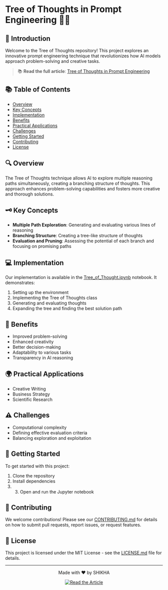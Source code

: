# Tree of Thoughts in Prompt Engineering 🌳💡

## 🌟 Introduction

Welcome to the Tree of Thoughts repository! This project explores an innovative prompt engineering technique that revolutionizes how AI models approach problem-solving and creative tasks.

> 📚 **Read the full article**: [Tree of Thoughts in Prompt Engineering](https://www.analyticsvidhya.com/blog/2024/07/tree-of-thoughts/?utm_source=social%20&utm_medium=github)

## 📚 Table of Contents

- [Overview](#overview)
- [Key Concepts](#key-concepts)
- [Implementation](#implementation)
- [Benefits](#benefits)
- [Practical Applications](#practical-applications)
- [Challenges](#challenges)
- [Getting Started](#getting-started)
- [Contributing](#contributing)
- [License](#license)

## 🔍 Overview

The Tree of Thoughts technique allows AI to explore multiple reasoning paths simultaneously, creating a branching structure of thoughts. This approach enhances problem-solving capabilities and fosters more creative and thorough solutions.

## 🗝️ Key Concepts

- **Multiple Path Exploration**: Generating and evaluating various lines of reasoning
- **Branching Structure**: Creating a tree-like structure of thoughts
- **Evaluation and Pruning**: Assessing the potential of each branch and focusing on promising paths

## 💻 Implementation

Our implementation is available in the [Tree_of_Thought.ipynb](./Tree_of_Thought.ipynb) notebook. It demonstrates:

1. Setting up the environment
2. Implementing the Tree of Thoughts class
3. Generating and evaluating thoughts
4. Expanding the tree and finding the best solution path

## 🚀 Benefits

- Improved problem-solving
- Enhanced creativity
- Better decision-making
- Adaptability to various tasks
- Transparency in AI reasoning

## 🌍 Practical Applications

- Creative Writing
- Business Strategy
- Scientific Research

## ⚠️ Challenges

- Computational complexity
- Defining effective evaluation criteria
- Balancing exploration and exploitation

## 🏁 Getting Started

To get started with this project:

1. Clone the repository
2.  Install dependencies
3.  3. Open and run the Jupyter notebook
## 🤝 Contributing

We welcome contributions! Please see our [CONTRIBUTING.md](./CONTRIBUTING.md) for details on how to submit pull requests, report issues, or request features.

## 📄 License

This project is licensed under the MIT License - see the [LICENSE.md](./LICENSE.md) file for details.

---

<p align="center">
Made with ❤️ by SHIKHA
</p>

<p align="center">
<a href="https://www.analyticsvidhya.com/blog/2024/07/tree-of-thoughts/?utm_source=social%20&utm_medium=github">
 <img src="https://img.shields.io/badge/Read%20the%20Article-Tree%20of%20Thoughts%20in%20Prompt%20Engineering-green?style=for-the-badge" alt="Read the Article">
</a>
</p>
   
